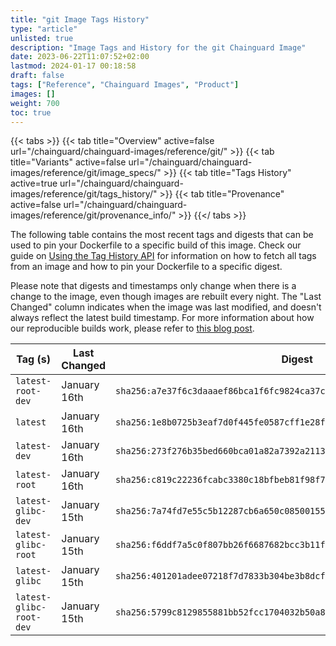 ```yaml
---
title: "git Image Tags History"
type: "article"
unlisted: true
description: "Image Tags and History for the git Chainguard Image"
date: 2023-06-22T11:07:52+02:00
lastmod: 2024-01-17 00:18:58
draft: false
tags: ["Reference", "Chainguard Images", "Product"]
images: []
weight: 700
toc: true
---
```


{{< tabs >}}
{{< tab title="Overview" active=false url="/chainguard/chainguard-images/reference/git/" >}}
{{< tab title="Variants" active=false url="/chainguard/chainguard-images/reference/git/image_specs/" >}}
{{< tab title="Tags History" active=true url="/chainguard/chainguard-images/reference/git/tags_history/" >}}
{{< tab title="Provenance" active=false url="/chainguard/chainguard-images/reference/git/provenance_info/" >}}
{{</ tabs >}}

The following table contains the most recent tags and digests that can be used to pin your Dockerfile to a specific build of this image. Check our guide on [Using the Tag History API](/chainguard/chainguard-images/using-the-tag-history-api/) for information on how to fetch all tags from an image and how to pin your Dockerfile to a specific digest.

Please note that digests and timestamps only change when there is a change to the image, even though images are rebuilt every night. The "Last Changed" column indicates when the image was last modified, and doesn't always reflect the latest build timestamp. For more information about how our reproducible builds work, please refer to [this blog post](https://www.chainguard.dev/unchained/reproducing-chainguards-reproducible-image-builds).

| Tag (s)                  | Last Changed | Digest                                                                    |
|--------------------------|--------------|---------------------------------------------------------------------------|
|  `latest-root-dev`       | January 16th | `sha256:a7e37f6c3daaaef86bca1f6fc9824ca37cac8582b0707953ea32ba0b77d7ad08` |
|  `latest`                | January 16th | `sha256:1e8b0725b3eaf7d0f445fe0587cff1e28fe4d77ea03c8fd0454a69ab0d88390f` |
|  `latest-dev`            | January 16th | `sha256:273f276b35bed660bca01a82a7392a2113b3bb7a0b7d8118e3afa185a2da8e6f` |
|  `latest-root`           | January 16th | `sha256:c819c22236fcabc3380c18bfbeb81f98f7877a45dec9d9ee417dee49bca7c0fb` |
|  `latest-glibc-dev`      | January 15th | `sha256:7a74fd7e55c5b12287cb6a650c085001551d648e569507e1a58b94fdd72160a6` |
|  `latest-glibc-root`     | January 15th | `sha256:f6ddf7a5c0f807bb26f6687682bcc3b11f0a3cf1d69ab4181b2da2adc8cc5e00` |
|  `latest-glibc`          | January 15th | `sha256:401201adee07218f7d7833b304be3b8dcf114c739fd64f5527bbeca4911fa7f0` |
|  `latest-glibc-root-dev` | January 15th | `sha256:5799c8129855881bb52fcc1704032b50a89e4c23c7a4f5f6eefda9259d781d64` |

